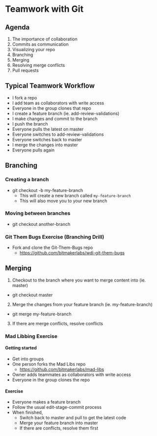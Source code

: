 # Teamwork with Git

## Agenda

1. The importance of collaboration
2. Commits as communication
3. Visualizing your repo
4. Branching
5. Merging
6. Resolving merge conflicts
7. Pull requests


## Typical Teamwork Workflow

* I fork a repo
* I add team as collaborators with write access
* Everyone in the group clones that repo
* I create a feature branch (ie. add-review-validations)
* I make changes and commit to the branch
* I push the branch
* Everyone pulls the latest on master
* Everyone switches to add-review-validations
* Everyone switches back to master
* I merge the changes into master
* Everyone pulls again

## Branching
### Creating a branch
* git checkout -b my-feature-branch
  * This will create a new branch called `my-feature-branch`
  * This will also move you to your new branch

### Moving between branches
* git checkout another-branch

### Git Them Bugs Exercise (Branching Drill)
* Fork and clone the Git-Them-Bugs repo
  * https://github.com/bitmakerlabs/wdi-git-them-bugs



## Merging
1. Checkout to the branch where you want to merge content into (ie. master)
  * git checkout master
2. Merge the changes from your feature branch (ie. my-feature-branch)
  * git merge my-feature-branch
3. If there are merge conflicts, resolve conflicts

### Mad Libbing Exercise
#### Getting started
* Get into groups
* One person forks the Mad Libs repo
  * https://github.com/bitmakerlabs/mad-libs
* Owner adds teammates as collaborators with write access
* Everyone in the group clones the repo

#### Exercise
* Everyone makes a feature branch
* Follow the usual edit-stage-commit process
* When finished,
  * Switch back to master and pull to get the latest code
  * Merge your feature branch into master
  * If there are conflicts, resolve them first
